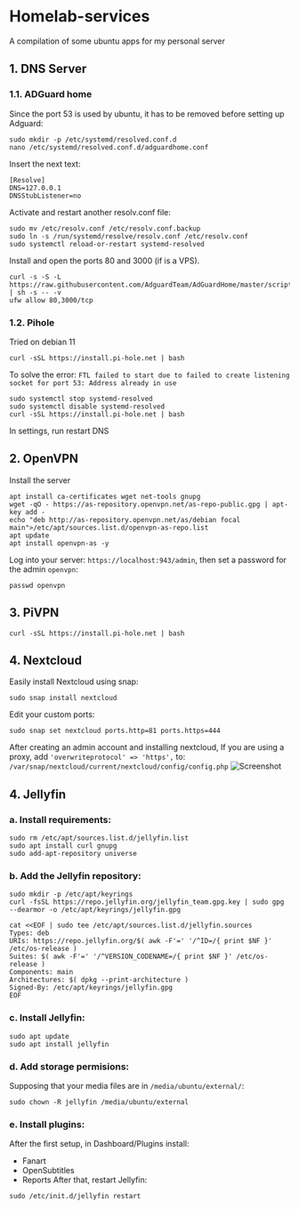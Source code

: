 # Homelab-services
A compilation of some ubuntu apps for my personal server

## 1. DNS Server
### 1.1. ADGuard home
Since the port 53 is used by ubuntu, it has to be removed before setting up Adguard:
```
sudo mkdir -p /etc/systemd/resolved.conf.d
nano /etc/systemd/resolved.conf.d/adguardhome.conf
```
Insert the next text:
```
[Resolve]
DNS=127.0.0.1
DNSStubListener=no
```
Activate and restart another resolv.conf file:
```
sudo mv /etc/resolv.conf /etc/resolv.conf.backup
sudo ln -s /run/systemd/resolve/resolv.conf /etc/resolv.conf
sudo systemctl reload-or-restart systemd-resolved
```
Install and open the ports 80 and 3000 (if is a VPS).
```
curl -s -S -L https://raw.githubusercontent.com/AdguardTeam/AdGuardHome/master/scripts/install.sh | sh -s -- -v
ufw allow 80,3000/tcp
```
### 1.2. Pihole
Tried on debian 11
```
curl -sSL https://install.pi-hole.net | bash
```
To solve the error: `FTL failed to start due to failed to create listening socket for port 53: Address already in use`
```
sudo systemctl stop systemd-resolved
sudo systemctl disable systemd-resolved
curl -sSL https://install.pi-hole.net | bash
```
In settings, run restart DNS
## 2. OpenVPN 
Install the server
```
apt install ca-certificates wget net-tools gnupg
wget -qO - https://as-repository.openvpn.net/as-repo-public.gpg | apt-key add -
echo "deb http://as-repository.openvpn.net/as/debian focal main">/etc/apt/sources.list.d/openvpn-as-repo.list
apt update
apt install openvpn-as -y
```
Log into your server: `https://localhost:943/admin`, then set a password for the admin `openvpn`:
```
passwd openvpn
```
## 3. PiVPN
```
curl -sSL https://install.pi-hole.net | bash
```
## 4. Nextcloud
Easily install Nextcloud using snap:
```
sudo snap install nextcloud
```
Edit your custom ports:
```
sudo snap set nextcloud ports.http=81 ports.https=444
```
After creating an admin account and installing nextcloud, If you are using a proxy, add `'overwriteprotocol' => 'https',` to: `/var/snap/nextcloud/current/nextcloud/config/config.php`
![Screenshot](https://user-images.githubusercontent.com/74340724/220689797-41100e6f-81e6-481f-8cae-428352996a03.png)

## 4. Jellyfin
### a. Install requirements:
```
sudo rm /etc/apt/sources.list.d/jellyfin.list
sudo apt install curl gnupg
sudo add-apt-repository universe
```
### b. Add the Jellyfin repository:
```
sudo mkdir -p /etc/apt/keyrings
curl -fsSL https://repo.jellyfin.org/jellyfin_team.gpg.key | sudo gpg --dearmor -o /etc/apt/keyrings/jellyfin.gpg
```
```
cat <<EOF | sudo tee /etc/apt/sources.list.d/jellyfin.sources
Types: deb
URIs: https://repo.jellyfin.org/$( awk -F'=' '/^ID=/{ print $NF }' /etc/os-release )
Suites: $( awk -F'=' '/^VERSION_CODENAME=/{ print $NF }' /etc/os-release )
Components: main
Architectures: $( dpkg --print-architecture )
Signed-By: /etc/apt/keyrings/jellyfin.gpg
EOF
```
### c. Install Jellyfin:
```
sudo apt update
sudo apt install jellyfin
```
### d. Add storage permisions:
Supposing that your media files are in `/media/ubuntu/external/`:
```
sudo chown -R jellyfin /media/ubuntu/external
```
### e. Install plugins:
After the first setup, in Dashboard/Plugins install:
* Fanart
* OpenSubtitles
* Reports
After that, restart Jellyfin:
```
sudo /etc/init.d/jellyfin restart
```
